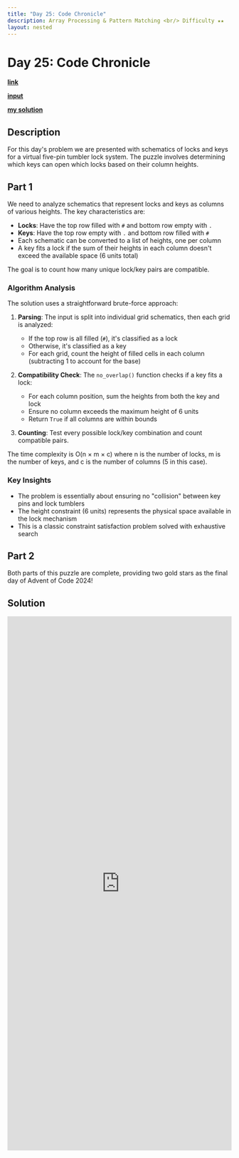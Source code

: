 ```yaml
---
title: "Day 25: Code Chronicle"
description: Array Processing & Pattern Matching <br/> Difficulty ★★
layout: nested
---
```


# Day 25: Code Chronicle

[**link**](https://adventofcode.com/2024/day/25)

[**input**](https://github.com/olisheldon/aoc24/blob/main/data/day25.txt)

[**my solution**](https://github.com/olisheldon/aoc24/blob/main/python/day25.py)

## Description

For this day's problem we are presented with schematics of locks and keys for a virtual five-pin tumbler lock system. The puzzle involves determining which keys can open which locks based on their column heights.

## Part 1

We need to analyze schematics that represent locks and keys as columns of various heights. The key characteristics are:

- **Locks**: Have the top row filled with `#` and bottom row empty with `.`
- **Keys**: Have the top row empty with `.` and bottom row filled with `#`
- Each schematic can be converted to a list of heights, one per column
- A key fits a lock if the sum of their heights in each column doesn't exceed the available space (6 units total)

The goal is to count how many unique lock/key pairs are compatible.

### Algorithm Analysis

The solution uses a straightforward brute-force approach:

1. **Parsing**: The input is split into individual grid schematics, then each grid is analyzed:
   - If the top row is all filled (`#`), it's classified as a lock
   - Otherwise, it's classified as a key
   - For each grid, count the height of filled cells in each column (subtracting 1 to account for the base)

2. **Compatibility Check**: The `no_overlap()` function checks if a key fits a lock:
   - For each column position, sum the heights from both the key and lock
   - Ensure no column exceeds the maximum height of 6 units
   - Return `True` if all columns are within bounds

3. **Counting**: Test every possible lock/key combination and count compatible pairs.

The time complexity is O(n × m × c) where n is the number of locks, m is the number of keys, and c is the number of columns (5 in this case).

### Key Insights

- The problem is essentially about ensuring no "collision" between key pins and lock tumblers
- The height constraint (6 units) represents the physical space available in the lock mechanism
- This is a classic constraint satisfaction problem solved with exhaustive search

## Part 2

Both parts of this puzzle are complete, providing two gold stars as the final day of Advent of Code 2024!

## Solution

<div class="aside">
<iframe frameborder="0" scrolling="yes" style="width:100%; height:1200px;" allow="clipboard-write" src="https://emgithub.com/iframe.html?target=https%3A%2F%2Fgithub.com%2Folisheldon%2Faoc24%2Fblob%2Fmain%2Fpython%2Fday25.py&style=github-dark&type=code&showBorder=on&showLineNumbers=on&showCopy=on&fetchFromJsDelivr=on"></iframe>
</div>
